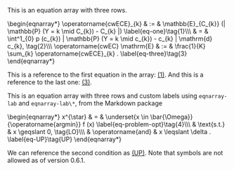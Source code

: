 This is an equation array with three rows.

<span id="eq-one" class="tm-eqlabel"></span><span 
id="eq-three" class="tm-eqlabel"></span>
\begin{eqnarray*}
  \operatorname{cwECE}\_{k} & := & \mathbb{E}\_{C\_{k}} (| \mathbb{P} (Y = k
  \mid C\_{k}) \- C\_{k} |)  \label{eq-one}\tag{1}\\\\\\
  & = & \int^1\_{0} p (c\_{k}) | \mathbb{P} (Y = k \mid c\_{k}) \- c\_{k} |
  \mathrm{d} c\_{k}, \tag{2}\\\\\\
  \operatorname{cwEC} \mathrm{E} & := & \frac{1}{K} \sum\_{k}
  \operatorname{cwECE}\_{k} .  \label{eq-three}\tag{3}
\end{eqnarray*}

This is a reference to the first equation in the array: [(1)](#eq-one). And 
this is a reference to the last one: [(3)](#eq-three).

This is an equation array with three rows and custom labels using 
`eqnarray-lab` and `eqnarray-lab\*`, from the Markdown package

<span id="eq-problem-opt" 
class="tm-eqlabel"></span><span id="eq-UP" 
class="tm-eqlabel"></span>
\begin{eqnarray*}
  x^{\star} & = & \underset{x \in \bar{\Omega}}{\operatorname{argmin}} f (x)
  \label{eq-problem-opt}\tag{4}\\\\\\
  & \text{s.t.} & x \geqslant 0, \tag{LO}\\\\\\
  & \operatorname{and} & x \leqslant \delta . \label{eq-UP}\tag{UP}
\end{eqnarray*}

We can reference the second condition as [(UP)](#eq-UP). Note that symbols are 
not allowed as of version 0.6.1.
